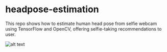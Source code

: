 # headpose-estimation
 This repo shows how to estimate human head pose from selfie webcam using TensorFlow and OpenCV, offering selfie-taking recommendations to user.

![alt text](/Users/kamyhuo/desktop/screenshot1.png "Chin lower")


